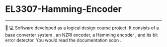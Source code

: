 # EL3307-Hamming-Encoder
---
🔢 💻 Software developed as a logical design course project. It consists of a base converter system , an NZRI encoder, a Hamming encoder , and its bit error detector.
You  would read the documentation soon ..
